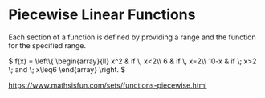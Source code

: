 # Piecewise Linear Functions

Each section of a function is defined by providing a range and the function for the specified range.

$`
f(x) = \left\{
    \begin{array}{ll}
        x^2 & if \, x<2\\
        6 & if \, x=2\\
        10-x & if \; x>2 \; and \; x\leq6
    \end{array}
\right.
`$

https://www.mathsisfun.com/sets/functions-piecewise.html
